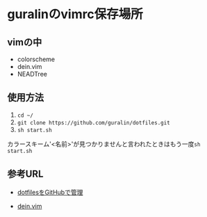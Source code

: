 # guralinのvimrc保存場所


## vimの中

- colorscheme
- dein.vim
- NEADTree

## 使用方法

1. `cd ~/`
1. `git clone https://github.com/guralin/dotfiles.git`
1. `sh start.sh`

カラースキーム'<名前>'が見つかりませんと言われたときはもう一度`sh start.sh`
## 参考URL

- [dotfilesをGitHubで管理](https://qiita.com/okamos/items/7f5461814e8ed8916870)

- [dein.vim](https://github.com/Shougo/dein.vim)
